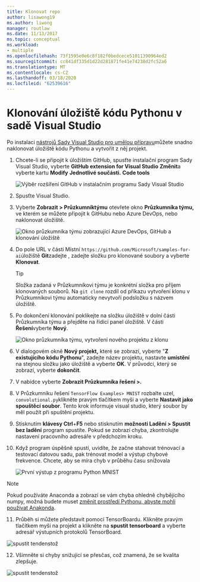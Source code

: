 ```yaml
---
title: Klonovat repo
author: lisawong19
ms.author: liwong
manager: routlaw
ms.date: 11/13/2017
ms.topic: conceptual
ms.workload:
- multiple
ms.openlocfilehash: 73f1595e0e6c8f182f0bedcece51011390964ed2
ms.sourcegitcommit: cc841df335d1d22d281871fe41e74238d2fc52a6
ms.translationtype: MT
ms.contentlocale: cs-CZ
ms.lasthandoff: 03/18/2020
ms.locfileid: "62539616"
---
```

# <a name="clone-a-repository-of-python-code-in-visual-studio"></a>Klonování úložiště kódu Pythonu v sadě Visual Studio

Po instalaci [nástrojů Sady Visual Studio pro umělou přípravu](installation.md)můžete snadno naklonovat úložiště kódu Pythonu a vytvořit z něj projekt.

1. Chcete-li se připojit k úložištím GitHub, spusťte instalační program Sady Visual Studio, vyberte **GitHub extension for Visual Studio** **Změnit**a vyberte kartu **Modify** **Jednotlivé součásti.** **Code tools**

    ![Výběr rozšíření GitHub v instalačním programu Sady Visual Studio](media/create-project-repo/installation-github-extension.png)

2. Spusťte Visual Studio.

3. Vyberte **Zobrazit > Průzkumníktýmu** otevřete okno **Průzkumníka týmu,** ve kterém se můžete připojit k GitHubu nebo Azure DevOps, nebo naklonovat úložiště.

    ![Okno průzkumníka týmu zobrazující Azure DevOps, GitHub a klonování úložiště](media/create-project-repo/team-explorer-devops.png)

4. Do pole URL v části Místní `https://github.com/Microsoft/samples-for-ai`úložiště **Git**zadejte , zadejte složku pro klonované soubory a vyberte **Klonovat**.

    > [!Tip]
    > Složka zadaná v Průzkumníkovi týmu je konkrétní složka pro příjem klonovaných souborů. Na `git clone` rozdíl od příkazu vytvoření klonu v Průzkumníkovi týmu automaticky nevytvoří podsložku s názvem úložiště.

5. Po dokončení klonování poklikejte na složku úložiště v dolní části Průzkumníka týmu a přejděte na řídicí panel úložiště. V části **Řešení**vyberte **Nový**.

    ![Okno průzkumníka týmu, vytvoření nového projektu z klonu](media/create-project-repo/team-explorer-new-project.png)

6. V dialogovém okně **Nový projekt,** které se zobrazí, vyberte "**Z existujícího kódu Pythonu**", zadejte název projektu, nastavte **umístění** na stejnou složku jako úložiště a vyberte **OK**. V průvodci, který se zobrazí, vyberte **dokončit**.

7. V nabídce vyberte **Zobrazit Průzkumníka řešení >.**

8. V Průzkumníku řešení `TensorFlow Examples> MNIST` rozbalte uzel, `convolutional.py`klikněte pravým tlačítkem myši a vyberte **Nastavit jako spouštěcí soubor**. Tento krok informuje visual studio, který soubor by měl použít při spuštění projektu.

9. Stisknutím **klávesy Ctrl**+**F5** nebo stisknutím **možnosti Ladění > Spustit bez ladění** program spustíte. Pokud se zobrazí chyba, zkontrolujte nastavení pracovního adresáře v předchozím kroku.

10. Když program úspěšně spustí, uvidíte, že začne stahovat trénovací a testovací datovou sadu, pak trénovat model a výstup chybové frekvence. Chcete, aby se míra chyb v průběhu času snižovala

    ![První výstup z programu Python MNIST](media/create-project-repo/tensorflow-mnist-running.png)

   > [!NOTE]
   > Pokud používáte Anaconda a zobrazí se vám chyba ohledně chybějícího numpy, možná budete muset [změnit prostředí Pythonu, abyste mohli používat Anakonda](../python/selecting-a-python-environment-for-a-project.md).

11. Průběh si můžete představit pomocí TensorBoardu. Klikněte pravým tlačítkem myši na projekt a klikněte na **spustit tensorboard** a vyberte adresář výstupních protokolů TensorBoard.

   ![spustit tendenstož](media/create-project-repo/run-tensorboard.png)

12. Všimněte si chyby snižující se přesčas, což znamená, že se kvalita zlepšuje.

   ![spustit tendenstož](media/create-project-repo/tensorboard.png)
